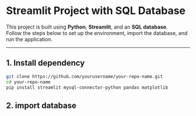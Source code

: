 # Streamlit Project with SQL Database

This project is built using **Python**, **Streamlit**, and an **SQL database**.  
Follow the steps below to set up the environment, import the database, and run the application.

---

## 1. Install dependency

```bash
git clone https://github.com/yourusername/your-repo-name.git
cd your-repo-name
pip install streamlit mysql-connector-python pandas matplotlib
```
## 2. import database
